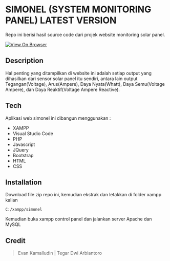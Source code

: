 # SIMONEL (SYSTEM MONITORING PANEL) LATEST VERSION

Repo ini berisi hasil source code dari projek website monitoring solar panel.

[![View On Browser](https://i.postimg.cc/151KmBMM/20230415-135720-COLLAGE.jpg)](https://elgaarisprastyo.com)


## Description

Hal penting yang ditampilkan di website ini adalah setiap output yang dihasilkan dari sensor solar panel itu sendiri, antara lain output Tegangan(Voltage), Arus(Ampere), Daya Nyata(Whatt), Daya Semu(Voltage Ampere), dan Daya Reaktif(Voltage Ampere Reactive).


## Tech

Aplikasi web simonel ini dibangun menggunakan :
- XAMPP
- Visual Studio Code
- PHP
- Javascript
- JQuery
- Bootstrap
- HTML
- CSS


## Installation

Download file zip repo ini, kemudian ekstrak dan letakkan di folder xampp kalian

```
C:/xampp/simonel
```

Kemudian buka xampp control panel dan jalankan server Apache dan MySQL


## Credit

> Evan Kamalludin | Tegar Dwi Arbiantoro
